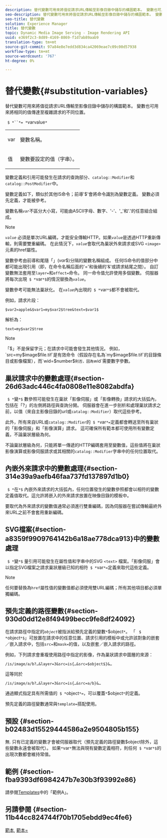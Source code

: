 ```yaml
---
description: 替代變數可用來將值從請求URL傳輸至影像目錄中儲存的構圖範本。 變數也可用來將相同的值傳達至複雜請求的不同位置。
seo-description: 替代變數可用來將值從請求URL傳輸至影像目錄中儲存的構圖範本。 變數也可用來將相同的值傳達至複雜請求的不同位置。
seo-title: 替代變數
solution: Experience Manager
title: 替代變數
topic: Dynamic Media Image Serving - Image Rendering API
uuid: e369f2c3-8d89-4169-8869-f1d7ab89aab9
translation-type: tm+mt
source-git-commit: 97a84e8e7edd3d834ca42069eae7c09c00d57938
workflow-type: tm+mt
source-wordcount: '767'
ht-degree: 0%

---
```



# 替代變數{#substitution-variables}

替代變數可用來將值從請求URL傳輸至影像目錄中儲存的構圖範本。 變數也可用來將相同的值傳達至複雜請求的不同位置。

` $ *``*= *`varvalue`*`

<table id="simpletable_EFEC66C23CE949EFACDC415A954DF323"> 
 <tr class="strow"> 
  <td class="stentry"> <p> <span class="codeph"> <span class="varname"> var  </span> </span> </p> </td> 
  <td class="stentry"> <p>變數名稱。 </p> </td> 
 </tr> 
 <tr class="strow"> 
  <td class="stentry"> <p> <span class="codeph"> <span class="varname"> 值  </span> </span> </p> </td> 
  <td class="stentry"> <p>變數要設定的值（字串）。 </p> </td> 
 </tr> 
</table>

變數定義和引用可能發生在請求的查詢部分、`catalog::Modifier`和`catalog::PostModifier`中。

變數定義如下，類似於其他IS命令；前導&#39;$&#39;會將命令識別為變數定義。 變數必須先定義，才能被參考。

變數名稱&#x200B;*`var`*&#x200B;不區分大小寫，可能由ASCII字母、數字、&#39;-&#39;、&#39;_&#39;和&#39;.&#39;的任意組合組成。

>[!NOTE]
>
>*`value`* 必須是單次URL編碼，才能安全傳輸HTTP。如果&#x200B;*`value`*&#x200B;是透過HTTP重新傳輸，則需要雙重編碼。 在此情況下，*`value`*&#x200B;會取代為巢狀外來請求或SVG `<image>`元素的href屬性。

變數參考由前導和尾隨「$」($*var*$)分隔的變數名稱組成。 任何IS命令的值部分中都可能出現引用（即，在命令名稱后面的&#39;=&#39;和後續的&#39;&amp;&#39;或請求結尾之間）。 自訂變數無法套用至`layer=`和`effect=`命令。 同一命令值允許使用多個變數。 伺服器將每次出現` $ *`var`*$`的情況替換為&#x200B;*`value`*。

變數參考可能無法巢狀化。 在&#x200B;*`value`*&#x200B;內出現的` $ *`var`*$`都不會被取代。

例如，請求片段：

`$var2=apple&$var1=my$var2$tree&text=$var1$`

解析為：

`text=my$var2$tree`

>[!NOTE]
>
>「$」不是保留字元；在請求中可能會發生其他情況。 例如，`src=my$image$file.tif`是有效命令（假設存在名為`my$image$file.tif`的目錄條目或影像檔案），而`wid=$number$`則否，因為`wid`需要數字參數。

## 巢狀請求中的變數處理{#section-26d63adc446c4fa0808e11e8082abdfa}

` $ *`變`*$` 數參照可能發生在巢狀「影像伺服」或「影像轉換」請求的大括弧內，包括在「?」的左側將路徑與查詢分開。 伺服器會在進一步剖析和處理巢狀請求之前，以值（來自主影像目錄的url或`catalog::Modifier`）取代這些參考。

此外，所有來自URL或`catalog::Modifier`的` $ *`var`*=`定義都會轉送至所有巢狀的「影像伺服」和「影像演算」請求。 這可確保所有範本都可使用所有變數定義，不論巢狀層級為何。

不論巢狀層級為何，只能將單一傳遞的HTTP編碼套用至變數值，這些值將在巢狀影像演算或影像伺服請求或其相關的`catalog::Modifier`字串中的任何位置取代。

## 內嵌外來請求中的變數處理{#section-314e39a9aefb46faa737fd137897d1b0}

` $ *`在`*$` 內嵌外來請求的大括弧內，任何位置發生的變數參照都會以相符的變數定義值取代。這允許將嵌入的外來請求放置在映像目錄的模板中。

要取代為外來請求的變數值通常必須進行雙重編碼，因為伺服器在嘗試傳輸最終外來URL之前不會套用重新編碼。

## SVG檔案{#section-a8359f9909764142b6a18ae778dca913}中的變數處理

` $ *`變`*$` 量引用可能發生在屬性值和字串中的SVG `<text>` 檔案。「影像伺服」會以指定SVG檔案之請求巢狀層級已知的相符` $ *`var`*=`定義來取代這些定義。

>[!NOTE]
>
>任何要替換為`href`屬性值的變數值都必須使用雙URL編碼；所有其他項目都必須單獨編碼。

## 預先定義的路徑變數{#section-930d0dd12e8f49499becc9fe8df24092}

在請求路徑中指定的&#x200B;*`object`*&#x200B;被指派給預先定義的變數`*`$object`*`。 「 ` $ *`object`*$`」可放置在請求中的任意位置、請求引用的模板中或允許該對象的嵌套／嵌入請求中，包括`src=`和`mask=`的值，以及嵌套／嵌入請求的路徑。

例如，下列請求會重複使用路徑中指定的影像，作為巢狀請求中圖層的來源：

`/is/image/a/b?…&layer=3&src=is{…&src=$object$}&…`

這等同於

`/is/image/a/b?…&layer=3&src=is{…&src=a/b}&…`

通過顯式指定具有所需值的` $ *`object`*=`，可以覆蓋`*`$object`*`的定義。

預先定義的路徑變數通常與`template=`搭配使用。

## 預設 {#section-b02483d15529444586a2e9504805b155}

無. 只有已定義的變數才會被伺服器取代（預先定義的路徑變數$object除外，這些變數永遠會被取代）。 如果`*`var`*`無法與現有變數定義相符，則任何` $ *`var`*$`的出現次數都會維持常值。

## 範例 {#section-fba9393df6984247b7e30b3f93992e86}

請參閱[Templates](../../../../../is-api/http-ref/image-serving-api-ref/c-http-protocol-reference/c-templates/c-templates.md#concept-3cd2d2adae0e41b2979b9640244d4d3e)中的「範例A」。

## 另請參閱 {#section-11b44cc824744f70b1705ebdd9ec4fe6}

[範本](../../../../../is-api/http-ref/image-serving-api-ref/c-http-protocol-reference/c-templates/c-templates.md#concept-3cd2d2adae0e41b2979b9640244d4d3e), [範本=](../../../../../is-api/http-ref/image-serving-api-ref/c-http-protocol-reference/c-command-reference/r-template.md#reference-3beccaa462a64bf0ba867e5c8fd0bd14)
